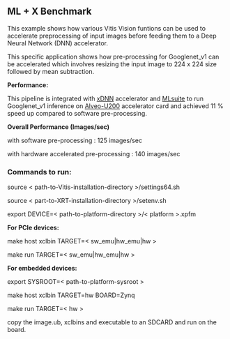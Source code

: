 ## ML + X Benchmark

This example shows how various Vitis Vision funtions can be used to accelerate preprocessing of input images before feeding them to a Deep Neural Network (DNN) accelerator.

This specific application shows how pre-processing for Googlenet_v1 can be accelerated which involves resizing the input image to 224 x 224 size followed by mean subtraction.

**Performance:**

This pipeline is integrated with [xDNN](https://www.xilinx.com/support/documentation/white_papers/wp504-accel-dnns.pdf "xDNN whitepaper") accelerator and [MLsuite](https://github.com/Xilinx/ml-suite "ml-suite") to run Googlenet_v1 inference on [Alveo-U200](https://www.xilinx.com/products/boards-and-kits/alveo/u200.html "U200") accelerator card and achieved 11 % speed up compared to software pre-processing.

**Overall Performance (Images/sec)**

with software pre-processing             : 125 images/sec

with hardware accelerated pre-processing : 140 images/sec

### Commands to run:

source < path-to-Vitis-installation-directory >/settings64.sh

source < part-to-XRT-installation-directory >/setenv.sh

export DEVICE=< path-to-platform-directory >/< platform >.xpfm

**For PCIe devices:**

make host xclbin TARGET=< sw_emu|hw_emu|hw >

make run TARGET=< sw_emu|hw_emu|hw >

**For embedded devices:**

export SYSROOT=< path-to-platform-sysroot >

make host xclbin TARGET=hw BOARD=Zynq 

make run TARGET=< hw >

copy the image.ub, xclbins and executable to an SDCARD and run on the board.